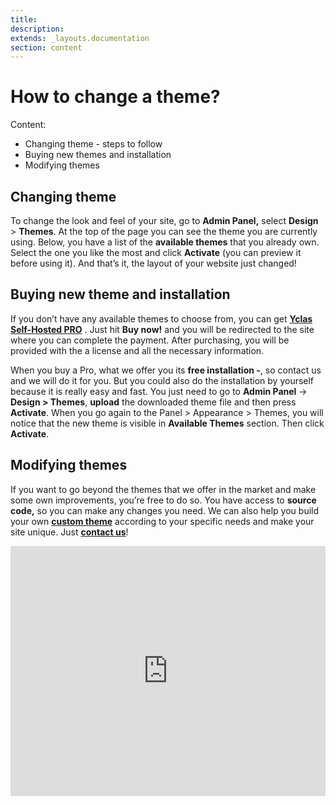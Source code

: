 ```yaml
---
title:
description:
extends: _layouts.documentation
section: content
---
```


# How to change a theme?

Content:

-   Changing theme - steps to follow
-   Buying new themes and installation
-   Modifying themes


## Changing theme

To change the look and feel of your site, go to  **Admin Panel,** select  **Design**  > **Themes**. At the top of the page you can see the theme you are currently using. Below, you have a list of the  **available themes**  that you already own. Select the one you like the most and click  **Activate**  (you can preview it before using it). And that’s it, the layout of your website just changed!

## Buying new theme and installation

If you don’t have any available themes to choose from, you can get  **[Yclas Self-Hosted PRO](https://yclas.com/self-hosted.html)** . Just hit  **Buy now!**  and you will be redirected to the site where you can complete the payment. After purchasing, you will be provided with the a license and all the necessary information.

When you buy a Pro, what we offer you its  **free installation -**, so contact us and we will do it for you. But you could also do the installation by yourself because it is really easy and fast. You just need to go to **Admin Panel** ->  **Design > Themes**, **upload**  the downloaded theme file and then press  **Activate**. When you go again to the Panel > Appearance > Themes, you will notice that the new theme is visible in  **Available Themes**  section. Then click  **Activate**.

## Modifying themes

If you want to go beyond the themes that we offer in the market and make some own improvements, you’re free to do so. You have access to  **source code,**  so you can make any changes you need. We can also help you build your own  **[custom theme](https://yclas.com/customizations.html)**  according to your specific needs and make your site unique. Just  **[contact us](https://yclas.com/contact/)**!



<iframe width="100%" height="400px" src="https://www.youtube.com/embed/xoSgDhDcyac" title="Yclas video" frameborder="0" allow="accelerometer; autoplay; clipboard-write; encrypted-media; gyroscope; picture-in-picture" allowfullscreen></iframe>
 
